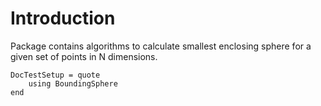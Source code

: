 # Introduction

Package contains algorithms to calculate smallest enclosing sphere for a given
set of points in N dimensions.

```@meta
DocTestSetup = quote
    using BoundingSphere
end
```
